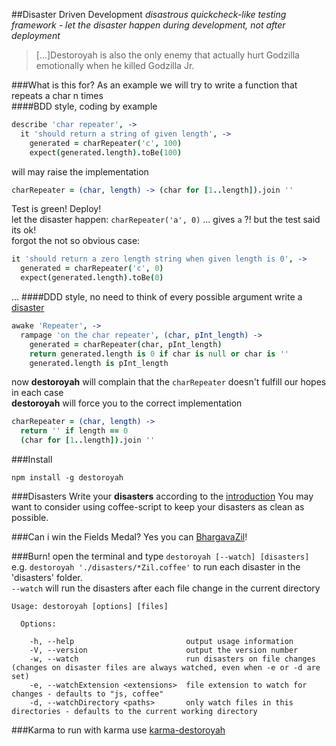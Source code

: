 ##Disaster Driven Development
_disastrous quickcheck-like testing framework - let the disaster happen during development, not after deployment_

>[...]Destoroyah is also the only enemy that actually hurt Godzilla emotionally when he killed Godzilla Jr.

###What is this for?
As an example we will try to write a function that repeats a char n times  
####BDD style, coding by example  
```coffeescript
describe 'char repeater', ->
  it 'should return a string of given length', ->
    generated = charRepeater('c', 100)
    expect(generated.length).toBe(100)
```
will may raise the implementation
```coffeescript
charRepeater = (char, length) -> (char for [1..length]).join ''
```
Test is green! Deploy!  
let the disaster happen: `charRepeater('a', 0)` ... gives `a` ?! but the test said its ok!  
forgot the not so obvious case:
```coffeescript
it 'should return a zero length string when given length is 0', ->
  generated = charRepeater('c', 0)
  expect(generated.length).toBe(0)
```
...
####DDD style, no need to think of every possible argument
write a [disaster](https://github.com/sloosch/destoroyah/blob/master/introduction.litcoffee)
```coffeescript
awake 'Repeater', ->
  rampage 'on the char repeater', (char, pInt_length) ->
    generated = charRepeater(char, pInt_length)
    return generated.length is 0 if char is null or char is ''
    generated.length is pInt_length
```
now **destoroyah** will complain that the `charRepeater` doesn't fulfill our hopes in each case  
**destoroyah** will force you to the correct implementation  
```coffeescript
charRepeater = (char, length) ->
  return '' if length == 0
  (char for [1..length]).join ''
```

###Install

`npm install -g destoroyah`

###Disasters
Write your **disasters** according to the [introduction](https://github.com/sloosch/destoroyah/blob/master/introduction.litcoffee)
You may want to consider using coffee-script to keep your disasters as clean as possible.

###Can i win the Fields Medal?
Yes you can [BhargavaZil](https://github.com/sloosch/destoroyah/blob/master/disasters/BhargavaZil.coffee)!

###Burn!
open the terminal and type `destoroyah [--watch] [disasters]` e.g. `destoroyah './disasters/*Zil.coffee'` to run each disaster in the 'disasters' folder.  
`--watch` will run the disasters after each file change in the current directory

    Usage: destoroyah [options] [files]

      Options:

        -h, --help                         output usage information
        -V, --version                      output the version number
        -w, --watch                        run disasters on file changes (changes on disaster files are always watched, even when -e or -d are set)
        -e, --watchExtension <extensions>  file extension to watch for changes - defaults to "js, coffee"
        -d, --watchDirectory <paths>       only watch files in this directories - defaults to the current working directory

###Karma
to run with karma use [karma-destoroyah](https://github.com/sloosch/karma-destoroyah)
